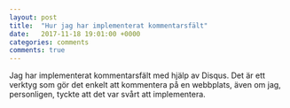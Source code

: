 ```yaml
---
layout: post
title:  "Hur jag har implementerat kommentarsfält"
date:   2017-11-18 19:01:00 +0000
categories: comments
comments: true
---
```


Jag har implementerat kommentarsfält med hjälp av Disqus. Det är ett verktyg
som gör det enkelt att kommentera på en webbplats, även om jag, personligen,
tyckte att det var svårt att implementera.
